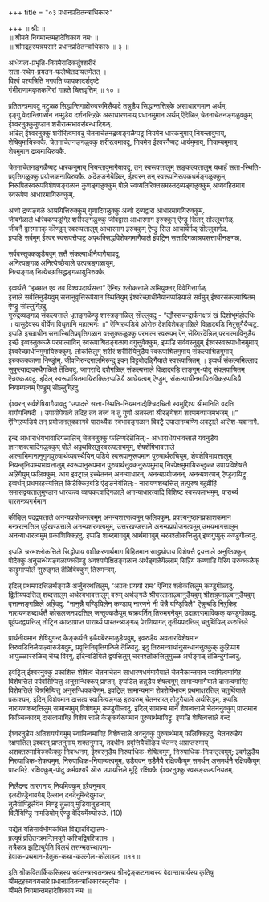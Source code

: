 +++
title = "०३ प्रधानप्रतितन्त्राधिकारः"

+++
॥ श्रीः ॥  
॥ श्रीमते निगमान्तमहादेशिकाय नमः ॥  
॥ श्रीमद्रहस्यत्रयसारे प्रधानप्रतितन्त्राधिकारः ॥ ३ ॥  

आधेयत्व-प्रभृति-नियमैरादिकर्तुश्शरीरं  
सत्ता-स्थेम-प्रयतन-फलेष्वेतदायत्तमेतत् ।  
विश्वं पश्यन्निति भगवति व्यापकादर्शदृष्टे  
गंभीराणामकृतकगिरां गाहते चित्तवृत्तिम् ॥ १० ॥

प्रतितन्त्रमावदु मट्रुळ्ळ सिद्धान्तिगळॊरुवरुमिसैयादे तन्नुडैय सिद्धान्तत्तिऱ्‌के असाधारणमान अर्थम्.  
इङ्गु वेदान्तिगळान नम्मुडैय दर्शनत्तिऱ्‌के असाधारणमाय् प्रधानमुमान अर्थम् ऎदॆन्निल् चेतनाचेतनङ्गळुक्कुम् ईश्वरनुक्कुमुण्डान शरीरात्मभावसंबन्धादिगळ्.  
अदिल् ईश्वरनुक्कु शरीरित्वमावदु चेतनाचेतनद्रव्यङ्गळैप्पट्र नियमेन धारकनुमाय् नियन्तावुमाय्, शेषियुमायिरुक्कै. चेतनाचेतनङ्गळुक्कु शरीरत्वमावदु, नियमेन ईश्वरनैप्पट्र धार्यमुमाय्, नियाम्यमुमाय्, शेषमुमान द्रव्यमायिरुक्कै.

चेतनाचेतनङ्गळैप्पट्र धारकनुमाय् नियन्तावुमागैयावदु, तन् स्वरूपत्तालुम् सङ्कल्पत्तालुम् यथार्हं सत्ता-स्थिति-प्रवृत्तिगळुक्कु प्रयोजकनायिरुक्कै. 
अदॆङ्ङनेयॆन्निल्, ईश्वरन् तन् स्वरूपनिरूपकधर्मङ्गळुक्कुम् निरूपितस्वरूपविशेषणङ्गळान कुणङ्गळुक्कुम् पोले स्वव्यतिरिक्तसमस्तद्रव्यङ्गळुक्कुम् अव्यवहितमाग स्वरूपेण आधारमायिरुक्कुम्.

अव्वो द्रव्यङ्गळै आश्रयित्तिरुक्कुम् गुणादिगळुक्कु अव्वो द्रव्यद्वारा आधारमागयिरुक्कुम्.  
जीवर्गळाले धरिक्कप्पडुगिऱ शरीरङ्गळुक्कु जीवद्वारा आधारमाग इरुक्कुम् ऎण्ड्रु सिलर् सॊल्लुवार्गळ्.  
जीवनै द्वारमागक् कॊण्डुम् स्वरूपत्तालुम् आधारमाग इरुक्कुम् ऎण्ड्रु सिल आचार्यर्गळ् सॊल्लुवार्गळ्.  
इप्पडि सर्वमुम् ईश्वर स्वरूपत्तैप्पट्र अपृथक्सिद्धविशेषणमागैयाले इवट्रिन् सत्तादिगळाश्रयसत्ताधीनङ्गळ्.

सर्ववस्तुक्कळुडैयवुम् सत्तै संकल्पाधीनैयागैयावदु,  
अनित्यङ्गळ् अनित्येच्छैयाले उत्पन्नङ्गळायुम्,  
नित्यङ्गळ् नित्येच्छासिद्धङ्गळायुमिरुक्कै. 

इव्वर्थत्तै “इच्छात एव तव विश्वपदार्थसत्ता” ऎन्गिऱ श्लोकत्ताले अभियुक्तर् विवेगित्तार्गळ्.  
इत्ताले सर्वत्तिनुडैयवुम् सत्तानुवृत्तिरूपैयान स्थितियुम् ईश्वरेच्छाधीनैयानप्पडियाले सर्वमुम् ईश्वरसंकल्पाश्रितम् ऎण्ड्रु सॊल्लुगिऱदु.  
गुरुद्रव्यङ्गळ् संकल्पत्ताले धृतङ्गळॆण्ड्रु शास्त्रङ्गळिल् सॊल्लुवदु - “द्यौस्सचन्द्रार्कनक्षत्रं खं दिशोभूर्महोदधिः । वासुदेवस्य वीर्येण विधृतानि महात्मनः ॥” ऎन्गिऱप्पडिये ओरोरु देशविशेषङ्गळिले विऴादबडि निऱुत्तुगैयैप्पट्र.   
इप्पडि इच्छाधीन सत्तास्थितिप्रवृत्तिगळान वस्तुक्कळुक्कु परमात्म स्वरूपम् ऎन् सॆय्गिऱदॆन्निल् परमात्माविनुडैय इच्छै इव्वस्तुक्कळै परमात्माविन् स्वरूपाश्रितङ्गळाग वगुत्तुवैक्कुम्. इप्पडि सर्ववस्तुवुम् ईश्वरस्वरूपाधीनमुमाय् ईश्वरेच्छाधीनमुमायिरुक्कुम्. लोकत्तिलुम् शरीरं शरीरियिनुडैय स्वरूपाश्रितमुमाय् संकल्पाश्रितमुमाय् इरुक्कक्काणा निण्ड्रोम्. जीवनिरुन्दगालमिरुन्दु इवन् विट्टबोदऴिगैयाले स्वरूपाश्रितम् । इव्वर्थं संकल्पमिल्लाद सुषुप्त्याद्यवस्थैगळिले तॆळिवदु. जागरादि दशैगळिल् संकल्पत्ताले विऴादबडि ताङ्गुम्-पोदु संक्लपाश्रितम् ऎन्नक्कडवदु. इदिल् स्वरूपाश्रितमायिरुक्किऱप्पडियै आधेयत्वम् ऎण्ड्रुम्, संकल्पाधीनमायिरुक्किऱप्पडियै नियाम्यत्वम् ऎण्ड्रुम् सॊल्लुगिऱदु.

ईश्वरन् सर्वशेषियागैयावदु “उपादत्ते सत्ता-स्थिति-नियमनाद्यैश्चिदचितौ स्वमुद्दिश्य श्रीमानिति वदति वागौपनिषदी । उपायोपेयत्वे तदिह तव तत्त्वं न तु गुणौ अतस्त्वां श्रीरङ्गेशय शरणमव्याजमभजम् ॥” ऎन्गिऱप्पडिये तन् प्रयोजनत्तुक्कागवे पारार्थ्यैक स्वभावङ्गळान विवट्रै उपादानम्बण्णि अवट्राले अतिश-यवानागै.

इन्द आधाराधेयभावादिगळालिच् चेतननुक्कु फलिप्पदॆन्नॆन्निल्:- आधाराधेयभावत्ताले यवनुडैय ज्ञानशक्त्यादिगळुक्कुप् पोले अपृथक्सिद्धस्वरूपलाभमुम्, शेषशेषिभावत्ताले आत्माभिमानानुगुणपुरुषार्थव्यवस्थैयिन् पडिये स्वरूपानुरूपमान पुरुषार्थरुचियुम्, शेषशेषिभावत्तालुम् नियन्तृनियाम्यभावत्तालुम् स्वरूपानुरूपमान पुरुषार्थत्तुक्कनुरूपमुमाय् निरपेक्षमुमायिरुन्दुळ्ळ उपायविशेषत्तै अऱिगैयुम् फलिक्कुम्. आग इवट्राल् इच्चेतनन् अनन्याधारन्, अनन्यप्रयोजनन्, अनन्यशरणन् ऎण्ड्रदायिट्रु.   
इव्वर्थम् प्रथमरहस्यत्तिल् किडैक्किऱबडि ऎङ्ङनेयॆन्निल्:- नारायणशब्दत्तिल् तत्पुरुष बहुव्रीहि समासद्वयत्तालुमुण्डान धारकत्व व्यापकत्वादिगळाले अनन्याधारत्वादि विशिष्ट स्वरूपलाभमुम्, पारार्थ्य पारतन्त्र्यगर्भमान

कीऴिल् पदद्वयत्ताले अनन्यप्रयोजनत्वमुम् अनन्यशरणत्वमुम् फलिक्कुम्. प्रपत्त्यनुष्ठानप्रकाशकमान मन्त्ररत्नत्तिल् पूर्वखण्डत्ताले अनन्यशरणत्वमुम्, उत्तरखण्डत्ताले अनन्यप्रयोजनत्वमुम् उभयभागत्तालुम् अनन्याधारत्वमुम् प्रकाशिक्किऱदु. इप्पडि शाब्दमागवुम् आर्थमागवुम् चरमश्लोकत्तिलुम् इव्वगुप्पुक् कण्डुगॊळ्वदु.

इप्पडि चरमश्लोकत्तिले सिद्धोपाय वशीकरणार्थमाग विहितमान साद्ध्योपाय विशेषत्तै द्वयत्ताले अनुष्ठिक्कुम् पोदैक्कु अनुसन्धेयङ्गळाय्क्कॊण्डु अवश्यापेक्षितङ्गळान अर्थङ्गळैयॆल्लाम् सिऱिय कण्णाडि पॆरिय उरुक्कळैक् काट्टुमाप्पोले सुरुङ्गत् तॆळिविक्कुम् तिरुमन्त्रम्.

इदिल् प्रथमपदत्तिलर्थङ्गळै अर्जुनरथत्तिलुम्, ‘अग्रतः प्रययौ रामः’ ऎन्गिऱ श्लोकत्तिलुम् कण्डुगॊळ्वदु. द्वितीयपदत्तिल् शब्दत्तालुम् अर्थस्वभावत्तालुम् वरुम् अर्थङ्गळै श्रीभरताताऴ्वानुडैयवुम् श्रीशत्रुघ्नाऴ्वानुडैयवुम् वृत्तान्तङ्गळिले अऱिवदु. "नानुन्नै यण्ड्रियिलेन् कण्डाय् नारणने नी यॆन्नै यण्ड्रियिलै" ऎन्नुम्बडि निऱ्‌किऱ नारायणशब्दार्थत्तै कोसलजनपदत्तिल् जन्तुक्कळैयुम् चक्रवर्तित् तिरुमगनैयुम् उदाहरणमाक्किक् कण्डुगॊळ्वदु. पूर्वपदद्वयत्तिल् तोट्रिन काष्ठाप्राप्त पारार्थ्य पारतन्त्र्यङ्गळ् पेरणियागत् तृतीयपदत्तिल् चतुर्थियिल् करुत्तिले

प्रार्थनीयमान शेषियुगन्द कैङ्कर्यत्तै इळैयबॆरुमाळुडैयवुम्, इवरुडैय अवतारविशेषमान तिरुवडिनिलैयाऴ्वारुडैयवुम्, प्रवृत्तिनिवृत्तिगळिले तॆळिवदु. इदु तिरुमन्त्रार्थानुसन्धानत्तुक्कुक् कुऱिप्पाग अप्पुळ्ळाररुळिच् चॆय्द विरगु. इदिन्बडियिले द्वयत्तिलुम् चरमश्लोकत्तिलुमुळ्ळ अर्थङ्गळ् तॆळिन्दुगॊळ्वदु.

इवट्रिल् ईश्वरनुक्कु प्रकाशित्त शेषित्वं चेतनाचेतन साधारणधर्ममागैयाले चेतनैकान्तमान स्वामित्वमागिऱ विशेषत्तिले पर्यवसिप्पित्तु अनुसन्धिक्कप् प्राप्तम्. इप्पडित् तन्नुडैय शेषत्वमुम् सामान्यमागैयाले दासत्वमागिऱ विशेषत्तिले विश्रमिप्पित्तु अनुसन्धिक्कवेणुम्. इवट्रिल् सामान्यमान शेषशेषिभावम् प्रथमाक्षरत्तिल् चतुर्थियाले प्रकाश्यम्. इदिन् विशेषमान दासत्व स्वामित्वङ्गळ् इरुवरुम् चेतनराय्त् तोट्रुगैयाले अर्थसिद्धम्. इप्पडि नारायणशब्दत्तिलुम् सामान्यमुम् विशेषमुम् कण्डुगॊळ्वदु. इदिल् सामान्य मान शेषत्वत्ताले चेतननुक्कुप् प्राप्तमान किञ्चित्कारम् दासत्वमागिऱ विशेष त्ताले कैङ्कर्यरूपमान पुरुषार्थमायिट्रु. इप्पडि शेषित्वत्ताले वन्द

ईश्वरनुडैय अतिशययोगमुम् स्वामित्वमागिऱ विशेषत्ताले अवनुक्कु पुरुषार्थमाय् फलिक्किऱदु. चेतनरुडैय रक्षणत्तिल् ईश्वरन् प्राप्तनुमाय् शक्तनुमाय्, तदधीन-प्रवृत्तियैयॊऴिय चेतनर् अप्राप्तरुमाय् अशक्तरुमायिरुक्कैक्कु निबन्धनम्, ईश्वरनुडैय निरुपाधिक-शेषित्वमुम्, निरुपाधिक-नियन्तृत्वमुम्; इवर्गळुडैय निरुपाधिक-शेषत्वमुम्, निरुपाधिक-नियाम्यत्वमुम्. उडैयवन् उडैमैयै रक्षिक्कैयुम् समर्थन् असमर्थनै रक्षिक्कैयुम् प्राप्तमिऱे. रक्षिक्कुम्-पोदु कर्मवश्यरै ऒरु उपायत्तिले मूट्टि रक्षिक्कै ईश्वरनुक्कु स्वसङ्कल्पनियतम्.

निलैदन्द तारगनाय् नियमिक्कुम् इऱैवनुमाय्  
इलदॊण्ड्रॆनावगैय् ऎल्लान् दनदॆनुमॆन्दैयुमाय्त्  
तुलैयॊण्ड्रिलैयॆन निण्ड्र तुऴाय् मुडियानुडम्बाय्  
विलैयिण्ड्रि नामडियोम् ऎण्ड्रु वेदियर्मॆय्प्पॊरुळे. (10)

यद्येतं यतिसार्वभौमकथितं विद्यादविद्यातमः-  
प्रत्यूषं प्रतितन्त्रमन्तिमयुगे कश्चिद्विपश्चित्तमः ।  
तत्रैकत्र झटित्युपैति विलयं तत्तन्मतस्थापना-  
हेवाक-प्रथमान-हैतुक-कथा-कल्लोल-कोलाहलः ॥११॥  

इति श्रीकवितार्किकसिंहस्य सर्वतन्त्रस्वतन्त्रस्य श्रीमद्वेङ्कटनाथस्य वेदान्ताचार्यस्य कृतिषु  
श्रीमद्रहस्यत्रयसारे प्रधानप्रतितन्त्राधिकारस्तृतीयः ॥  
श्रीमते निगमान्तमहादेशिकाय नमः ॥
